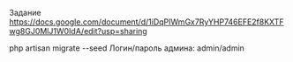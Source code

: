 Задание https://docs.google.com/document/d/1iDqPIWmGx7RyYHP746EFE2f8KXTFwg8GJ0MlJ1W0IdA/edit?usp=sharing

php artisan migrate --seed
Логин/пароль админа: admin/admin
